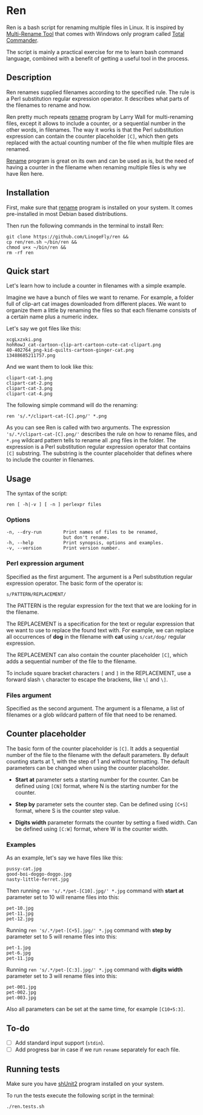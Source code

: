 # Ren

Ren is a bash script for renaming multiple files in Linux. It is inspired by [Multi-Rename Tool](https://www.ghisler.ch/wiki/index.php?title=Multi-rename_tool) that comes with Windows only program called [Total Commander](https://www.ghisler.com/).

The script is mainly a practical exercise for me to learn bash command language, combined with a benefit of getting a useful tool in the process.

## Description

Ren renames supplied filenames according to the specified rule. The rule is a Perl substitution regular expression operator. It describes what parts of the filenames to rename and how.

Ren pretty much repeats [rename](https://manpages.debian.org/stretch/rename/rename.1.en.html) program by Larry Wall for multi-renaming files, except it allows to include a counter, or a sequential number in the other words, in filenames. The way it works is that the Perl substitution expression can contain the counter placeholder `[C]`, which then gets replaced with the actual counting number of the file when multiple files are renamed.

[Rename](https://manpages.debian.org/stretch/rename/rename.1.en.html) program is great on its own and can be used as is, but the need of having a counter in the filename when renaming multiple files is why we have Ren here.

## Installation

First, make sure that [rename](https://manpages.debian.org/stretch/rename/rename.1.en.html) program is installed on your system. It comes pre-installed in most Debian based distributions.

Then run the following commands in the terminal to install Ren:

```
git clone https://github.com/LinogeFly/ren &&
cp ren/ren.sh ~/bin/ren &&
chmod u+x ~/bin/ren &&
rm -rf ren
```

## Quick start

Let's learn how to include a counter in filenames with a simple example.

Imagine we have a bunch of files we want to rename. For example, a folder full of clip-art cat images downloaded from different places. We want to organize them a little by renaming the files so that each filename consists of a certain name plus a numeric index.

Let's say we got files like this:

```
xcgLxzxki.png
hohRowJ_cat-cartoon-clip-art-cartoon-cute-cat-clipart.png
40-402764_png-kid-quilts-cartoon-ginger-cat.png
13488685211757.png
```

And we want them to look like this:

```
clipart-cat-1.png
clipart-cat-2.png
clipart-cat-3.png
clipart-cat-4.png
```

The following simple command will do the renaming:

```shell
ren 's/.*/clipart-cat-[C].png/' *.png
```

As you can see Ren is called with two arguments. The expression `'s/.*/clipart-cat-[C].png/'` describes the rule on how to rename files, and `*.png` wildcard pattern tells to rename all .png files in the folder. The expression is a Perl substitution regular expression operator that contains `[C]` substring. The substring is the counter placeholder that defines where to include the counter in filenames.

## Usage

The syntax of the script:

```shell
ren [ -h|-v ] [ -n ] perlexpr files
```

### Options

```
-n, --dry-run        Print names of files to be renamed,
                     but don't rename.
-h, --help           Print synopsis, options and examples.
-v, --version        Print version number.
```

### Perl expression argument

Specified as the first argument. The argument is a Perl substitution regular expression operator. The basic form of the operator is:

```
s/PATTERN/REPLACEMENT/
```

The PATTERN is the regular expression for the text that we are looking for in the filename.

The REPLACEMENT is a specification for the text or regular expression that we want to use to replace the found text with. For example, we can replace all occurrences of **dog** in the filename with **cat** using `s/cat/dog/` regular expression.

The REPLACEMENT can also contain the counter placeholder `[C]`, which adds a sequential number of the file to the filename.

To include square bracket characters `[` and `]` in the REPLACEMENT, use a forward slash `\` character to escape the brackens, like `\[` and `\]`.

### Files argument

Specified as the second argument. The argument is a filename, a list of filenames or a glob wildcard pattern of file that need to be renamed.

## Counter placeholder

The basic form of the counter placeholder is `[C]`. It adds a sequential number of the file to the filename with the default parameters. By default counting starts at 1, with the step of 1 and without formatting. The default parameters can be changed when using the counter placeholder.

- **Start at** parameter sets a starting number for the counter. Can be defined using `[CN]` format, where N is the starting number for the counter.

- **Step by** parameter sets the counter step. Can be defined using `[C+S]` format, where S is the counter step value.

- **Digits width** parameter formats the counter by setting a fixed width. Can be defined using `[C:W]` format, where W is the counter width.

### Examples

As an example, let's say we have files like this:

```
pussy-cat.jpg
good-boi-doggo-doggo.jpg
nasty-little-ferret.jpg
```

Then running `ren 's/.*/pet-[C10].jpg/' *.jpg` command with **start at** parameter set to 10 will rename files into this:

```
pet-10.jpg
pet-11.jpg
pet-12.jpg
```

Running `ren 's/.*/pet-[C+5].jpg/' *.jpg` command with **step by** parameter set to 5 will rename files into this:

```
pet-1.jpg
pet-6.jpg
pet-11.jpg
```

Running `ren 's/.*/pet-[C:3].jpg/' *.jpg` command with **digits width** parameter set to 3 will rename files into this:

```
pet-001.jpg
pet-002.jpg
pet-003.jpg
```

Also all parameters can be set at the same time, for example `[C10+5:3]`.

## To-do

- [ ] Add standard input support (`stdin`).
- [ ] Add progress bar in case if we run `rename` separately for each file.

## Running tests

Make sure you have [shUnit2](https://github.com/kward/shunit2/) program installed on your system.

To run the tests execute the following script in the terminal:

```shell
./ren.tests.sh
```
